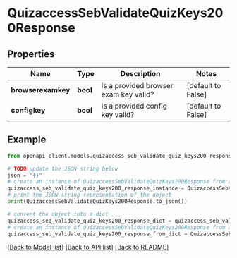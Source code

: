 # QuizaccessSebValidateQuizKeys200Response


## Properties

Name | Type | Description | Notes
------------ | ------------- | ------------- | -------------
**browserexamkey** | **bool** | Is a provided browser exam key valid? | [default to False]
**configkey** | **bool** | Is a provided config key valid? | [default to False]

## Example

```python
from openapi_client.models.quizaccess_seb_validate_quiz_keys200_response import QuizaccessSebValidateQuizKeys200Response

# TODO update the JSON string below
json = "{}"
# create an instance of QuizaccessSebValidateQuizKeys200Response from a JSON string
quizaccess_seb_validate_quiz_keys200_response_instance = QuizaccessSebValidateQuizKeys200Response.from_json(json)
# print the JSON string representation of the object
print(QuizaccessSebValidateQuizKeys200Response.to_json())

# convert the object into a dict
quizaccess_seb_validate_quiz_keys200_response_dict = quizaccess_seb_validate_quiz_keys200_response_instance.to_dict()
# create an instance of QuizaccessSebValidateQuizKeys200Response from a dict
quizaccess_seb_validate_quiz_keys200_response_from_dict = QuizaccessSebValidateQuizKeys200Response.from_dict(quizaccess_seb_validate_quiz_keys200_response_dict)
```
[[Back to Model list]](../README.md#documentation-for-models) [[Back to API list]](../README.md#documentation-for-api-endpoints) [[Back to README]](../README.md)


